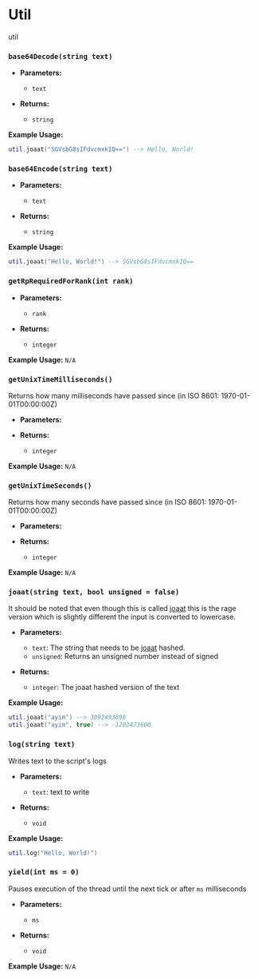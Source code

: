 # Util
util

### `base64Decode(string text)`

- **Parameters:**
    - `text`

- **Returns:**
    - `string`

**Example Usage:**
```lua
util.joaat("SGVsbG8sIFdvcmxkIQ==") --> Hello, World!
```

### `base64Encode(string text)`

- **Parameters:**
    - `text`

- **Returns:**
    - `string`

**Example Usage:**
```lua
util.joaat("Hello, World!") --> SGVsbG8sIFdvcmxkIQ==
```

### `getRpRequiredForRank(int rank)`

- **Parameters:**
    - `rank`

- **Returns:**
    - `integer`

**Example Usage:**
`N/A`

### `getUnixTimeMilliseconds()`

Returns how many milliseconds have passed since (in ISO 8601: 1970-01-01T00:00:00Z)

- **Parameters:**

- **Returns:**
    - `integer`

**Example Usage:**
`N/A`

### `getUnixTimeSeconds()`

Returns how many seconds have passed since (in ISO 8601: 1970-01-01T00:00:00Z)

- **Parameters:**

- **Returns:**
    - `integer`

**Example Usage:**
`N/A`

### `joaat(string text, bool unsigned = false)`

It should be noted that even though this is called [joaat](https://en.wikipedia.org/wiki/Jenkins_hash_function) this is the rage version which is slightly different the input is converted to lowercase.

- **Parameters:**
    - `text`: The string that needs to be [joaat](https://en.wikipedia.org/wiki/Jenkins_hash_function) hashed.
    - `unsigned`: Returns an unsigned number instead of signed

- **Returns:**
    - `integer`: The joaat hashed version of the text

**Example Usage:**
```lua
util.joaat("ayim") --> 3092493696
util.joaat("ayim", true) --> -1202473600
```

### `log(string text)`

Writes text to the script's logs

- **Parameters:**
    - `text`: text to write

- **Returns:**
    - `void`

**Example Usage:**
```lua
util.log("Hello, World!")
```

### `yield(int ms = 0)`

Pauses execution of the thread until the next tick or after `ms` milliseconds


- **Parameters:**
    - `ms`

- **Returns:**
    - `void`

**Example Usage:**
`N/A`
